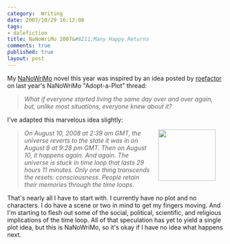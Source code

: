 ```yaml
--- 
category:  Writing
date: 2007/10/29 16:12:08
tags: 
- dalefiction
title: NaNoWriMo 2007&#8211;Many Happy Returns
comments: true
published: true
layout: post
---
```


My <a href="http://www.nanowrimo.org" title="National Novel Writing Month">NaNoWriMo</a> novel this year was inspired by an idea posted by <a href="http://www.nanowrimo.org/eng/user/50120">roefactor</a> on last year's NaNoWriMo "Adopt-a-Plot" thread:
<blockquote><em>What if everyone started living the same day over and over again, but, unlike most situations, everyone knew about it?</em></blockquote>
I've adapted this marvelous idea slightly:
<blockquote><img src="http://www.dale.emery.name/photos/mhr/Calendar.jpg" align="right" height="119" hspace="20" width="133" /><em>On August 10, 2008 at 2:39 am GMT, the universe reverts to the state it was in on August 8 at 9:28 pm GMT. Then on August 10, it happens again. And again. The universe is stuck in time loop that lasts 29 hours 11 minutes. Only one thing transcends the resets: consciousness. People retain their memories through the time loops. </em></blockquote>
That's nearly all I have to start with. I currently have no plot and no characters. I do have a scene or two in mind to get my fingers moving. And I'm starting to flesh out some of the social, political, scientific, and religious implications of the time loop. All of that speculation has yet to yield a single plot idea, but this is NaNoWriMo, so it's okay if I have no idea what happens next.
